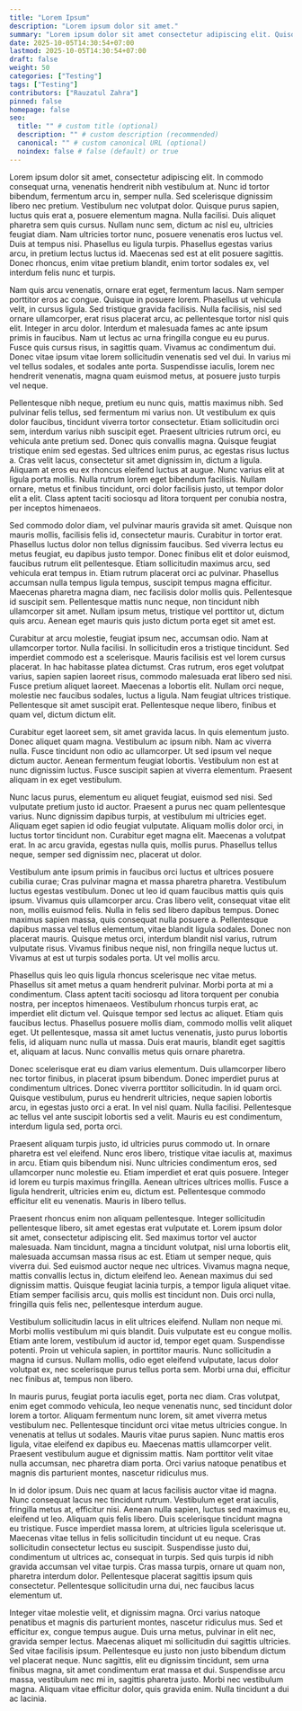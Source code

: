 ```yaml
---
title: "Lorem Ipsum"
description: "Lorem ipsum dolor sit amet."
summary: "Lorem ipsum dolor sit amet consectetur adipiscing elit. Quisque faucibus ex sapien vitae pellentesque sem placerat. In id cursus mi pretium tellus duis convallis. Tempus leo eu aenean sed diam urna tempor. Pulvinar vivamus fringilla lacus nec metus bibendum egestas. Iaculis massa nisl malesuada lacinia integer nunc posuere. Ut hendrerit semper vel class aptent taciti sociosqu. Ad litora torquent per conubia nostra inceptos himenaeos."
date: 2025-10-05T14:30:54+07:00
lastmod: 2025-10-05T14:30:54+07:00
draft: false
weight: 50
categories: ["Testing"]
tags: ["Testing"]
contributors: ["Rauzatul Zahra"]
pinned: false
homepage: false
seo:
  title: "" # custom title (optional)
  description: "" # custom description (recommended)
  canonical: "" # custom canonical URL (optional)
  noindex: false # false (default) or true
---
```

Lorem ipsum dolor sit amet, consectetur adipiscing elit. In commodo consequat urna, venenatis hendrerit nibh vestibulum at. Nunc id tortor bibendum, fermentum arcu in, semper nulla. Sed scelerisque dignissim libero nec pretium. Vestibulum nec volutpat dolor. Quisque purus sapien, luctus quis erat a, posuere elementum magna. Nulla facilisi. Duis aliquet pharetra sem quis cursus. Nullam nunc sem, dictum ac nisl eu, ultricies feugiat diam. Nam ultricies tortor nunc, posuere venenatis eros luctus vel. Duis at tempus nisi. Phasellus eu ligula turpis. Phasellus egestas varius arcu, in pretium lectus luctus id. Maecenas sed est at elit posuere sagittis. Donec rhoncus, enim vitae pretium blandit, enim tortor sodales ex, vel interdum felis nunc et turpis.

Nam quis arcu venenatis, ornare erat eget, fermentum lacus. Nam semper porttitor eros ac congue. Quisque in posuere lorem. Phasellus ut vehicula velit, in cursus ligula. Sed tristique gravida facilisis. Nulla facilisis, nisl sed ornare ullamcorper, erat risus placerat arcu, ac pellentesque tortor nisl quis elit. Integer in arcu dolor. Interdum et malesuada fames ac ante ipsum primis in faucibus. Nam ut lectus ac urna fringilla congue eu eu purus. Fusce quis cursus risus, in sagittis quam. Vivamus ac condimentum dui. Donec vitae ipsum vitae lorem sollicitudin venenatis sed vel dui. In varius mi vel tellus sodales, et sodales ante porta. Suspendisse iaculis, lorem nec hendrerit venenatis, magna quam euismod metus, at posuere justo turpis vel neque.

Pellentesque nibh neque, pretium eu nunc quis, mattis maximus nibh. Sed pulvinar felis tellus, sed fermentum mi varius non. Ut vestibulum ex quis dolor faucibus, tincidunt viverra tortor consectetur. Etiam sollicitudin orci sem, interdum varius nibh suscipit eget. Praesent ultricies rutrum orci, eu vehicula ante pretium sed. Donec quis convallis magna. Quisque feugiat tristique enim sed egestas. Sed ultrices enim purus, ac egestas risus luctus a. Cras velit lacus, consectetur sit amet dignissim in, dictum a ligula. Aliquam at eros eu ex rhoncus eleifend luctus at augue. Nunc varius elit at ligula porta mollis. Nulla rutrum lorem eget bibendum facilisis. Nullam ornare, metus et finibus tincidunt, orci dolor facilisis justo, ut tempor dolor elit a elit. Class aptent taciti sociosqu ad litora torquent per conubia nostra, per inceptos himenaeos.

Sed commodo dolor diam, vel pulvinar mauris gravida sit amet. Quisque non mauris mollis, facilisis felis id, consectetur mauris. Curabitur in tortor erat. Phasellus luctus dolor non tellus dignissim faucibus. Sed viverra lectus eu metus feugiat, eu dapibus justo tempor. Donec finibus elit et dolor euismod, faucibus rutrum elit pellentesque. Etiam sollicitudin maximus arcu, sed vehicula erat tempus in. Etiam rutrum placerat orci ac pulvinar. Phasellus accumsan nulla tempus ligula tempus, suscipit tempus magna efficitur. Maecenas pharetra magna diam, nec facilisis dolor mollis quis. Pellentesque id suscipit sem. Pellentesque mattis nunc neque, non tincidunt nibh ullamcorper sit amet. Nullam ipsum metus, tristique vel porttitor ut, dictum quis arcu. Aenean eget mauris quis justo dictum porta eget sit amet est.

Curabitur at arcu molestie, feugiat ipsum nec, accumsan odio. Nam at ullamcorper tortor. Nulla facilisi. In sollicitudin eros a tristique tincidunt. Sed imperdiet commodo est a scelerisque. Mauris facilisis est vel lorem cursus placerat. In hac habitasse platea dictumst. Cras rutrum, eros eget volutpat varius, sapien sapien laoreet risus, commodo malesuada erat libero sed nisi. Fusce pretium aliquet laoreet. Maecenas a lobortis elit. Nullam orci neque, molestie nec faucibus sodales, luctus a ligula. Nam feugiat ultrices tristique. Pellentesque sit amet suscipit erat. Pellentesque neque libero, finibus et quam vel, dictum dictum elit.

Curabitur eget laoreet sem, sit amet gravida lacus. In quis elementum justo. Donec aliquet quam magna. Vestibulum ac ipsum nibh. Nam ac viverra nulla. Fusce tincidunt non odio ac ullamcorper. Ut sed ipsum vel neque dictum auctor. Aenean fermentum feugiat lobortis. Vestibulum non est at nunc dignissim luctus. Fusce suscipit sapien at viverra elementum. Praesent aliquam in ex eget vestibulum.

Nunc lacus purus, elementum eu aliquet feugiat, euismod sed nisi. Sed vulputate pretium justo id auctor. Praesent a purus nec quam pellentesque varius. Nunc dignissim dapibus turpis, at vestibulum mi ultricies eget. Aliquam eget sapien id odio feugiat vulputate. Aliquam mollis dolor orci, in luctus tortor tincidunt non. Curabitur eget magna elit. Maecenas a volutpat erat. In ac arcu gravida, egestas nulla quis, mollis purus. Phasellus tellus neque, semper sed dignissim nec, placerat ut dolor.

Vestibulum ante ipsum primis in faucibus orci luctus et ultrices posuere cubilia curae; Cras pulvinar magna et massa pharetra pharetra. Vestibulum luctus egestas vestibulum. Donec ut leo id quam faucibus mattis quis quis ipsum. Vivamus quis ullamcorper arcu. Cras libero velit, consequat vitae elit non, mollis euismod felis. Nulla in felis sed libero dapibus tempus. Donec maximus sapien massa, quis consequat nulla posuere a. Pellentesque dapibus massa vel tellus elementum, vitae blandit ligula sodales. Donec non placerat mauris. Quisque metus orci, interdum blandit nisl varius, rutrum vulputate risus. Vivamus finibus neque nisl, non fringilla neque luctus ut. Vivamus at est ut turpis sodales porta. Ut vel mollis arcu.

Phasellus quis leo quis ligula rhoncus scelerisque nec vitae metus. Phasellus sit amet metus a quam hendrerit pulvinar. Morbi porta at mi a condimentum. Class aptent taciti sociosqu ad litora torquent per conubia nostra, per inceptos himenaeos. Vestibulum rhoncus turpis erat, ac imperdiet elit dictum vel. Quisque tempor sed lectus ac aliquet. Etiam quis faucibus lectus. Phasellus posuere mollis diam, commodo mollis velit aliquet eget. Ut pellentesque, massa sit amet luctus venenatis, justo purus lobortis felis, id aliquam nunc nulla ut massa. Duis erat mauris, blandit eget sagittis et, aliquam at lacus. Nunc convallis metus quis ornare pharetra.

Donec scelerisque erat eu diam varius elementum. Duis ullamcorper libero nec tortor finibus, in placerat ipsum bibendum. Donec imperdiet purus at condimentum ultrices. Donec viverra porttitor sollicitudin. In id quam orci. Quisque vestibulum, purus eu hendrerit ultricies, neque sapien lobortis arcu, in egestas justo orci a erat. In vel nisl quam. Nulla facilisi. Pellentesque ac tellus vel ante suscipit lobortis sed a velit. Mauris eu est condimentum, interdum ligula sed, porta orci.

Praesent aliquam turpis justo, id ultricies purus commodo ut. In ornare pharetra est vel eleifend. Nunc eros libero, tristique vitae iaculis at, maximus in arcu. Etiam quis bibendum nisi. Nunc ultricies condimentum eros, sed ullamcorper nunc molestie eu. Etiam imperdiet et erat quis posuere. Integer id lorem eu turpis maximus fringilla. Aenean ultrices ultrices mollis. Fusce a ligula hendrerit, ultricies enim eu, dictum est. Pellentesque commodo efficitur elit eu venenatis. Mauris in libero tellus.

Praesent rhoncus enim non aliquam pellentesque. Integer sollicitudin pellentesque libero, sit amet egestas erat vulputate et. Lorem ipsum dolor sit amet, consectetur adipiscing elit. Sed maximus tortor vel auctor malesuada. Nam tincidunt, magna a tincidunt volutpat, nisl urna lobortis elit, malesuada accumsan massa risus ac est. Etiam ut semper neque, quis viverra dui. Sed euismod auctor neque nec ultrices. Vivamus magna neque, mattis convallis lectus in, dictum eleifend leo. Aenean maximus dui sed dignissim mattis. Quisque feugiat lacinia turpis, a tempor ligula aliquet vitae. Etiam semper facilisis arcu, quis mollis est tincidunt non. Duis orci nulla, fringilla quis felis nec, pellentesque interdum augue.

Vestibulum sollicitudin lacus in elit ultrices eleifend. Nullam non neque mi. Morbi mollis vestibulum mi quis blandit. Duis vulputate est eu congue mollis. Etiam ante lorem, vestibulum id auctor id, tempor eget quam. Suspendisse potenti. Proin ut vehicula sapien, in porttitor mauris. Nunc sollicitudin a magna id cursus. Nullam mollis, odio eget eleifend vulputate, lacus dolor volutpat ex, nec scelerisque purus tellus porta sem. Morbi urna dui, efficitur nec finibus at, tempus non libero.

In mauris purus, feugiat porta iaculis eget, porta nec diam. Cras volutpat, enim eget commodo vehicula, leo neque venenatis nunc, sed tincidunt dolor lorem a tortor. Aliquam fermentum nunc lorem, sit amet viverra metus vestibulum nec. Pellentesque tincidunt orci vitae metus ultricies congue. In venenatis at tellus ut sodales. Mauris vitae purus sapien. Nunc mattis eros ligula, vitae eleifend ex dapibus eu. Maecenas mattis ullamcorper velit. Praesent vestibulum augue et dignissim mattis. Nam porttitor velit vitae nulla accumsan, nec pharetra diam porta. Orci varius natoque penatibus et magnis dis parturient montes, nascetur ridiculus mus.

In id dolor ipsum. Duis nec quam at lacus facilisis auctor vitae id magna. Nunc consequat lacus nec tincidunt rutrum. Vestibulum eget erat iaculis, fringilla metus at, efficitur nisi. Aenean nulla sapien, luctus sed maximus eu, eleifend ut leo. Aliquam quis felis libero. Duis scelerisque tincidunt magna eu tristique. Fusce imperdiet massa lorem, at ultricies ligula scelerisque ut. Maecenas vitae tellus in felis sollicitudin tincidunt ut eu neque. Cras sollicitudin consectetur lectus eu suscipit. Suspendisse justo dui, condimentum ut ultrices ac, consequat in turpis. Sed quis turpis id nibh gravida accumsan vel vitae turpis. Cras massa turpis, ornare ut quam non, pharetra interdum dolor. Pellentesque placerat sagittis ipsum quis consectetur. Pellentesque sollicitudin urna dui, nec faucibus lacus elementum ut.

Integer vitae molestie velit, et dignissim magna. Orci varius natoque penatibus et magnis dis parturient montes, nascetur ridiculus mus. Sed et efficitur ex, congue tempus augue. Duis urna metus, pulvinar in elit nec, gravida semper lectus. Maecenas aliquet mi sollicitudin dui sagittis ultricies. Sed vitae facilisis ipsum. Pellentesque eu justo non justo bibendum dictum vel placerat neque. Nunc sagittis, elit eu dignissim tincidunt, sem urna finibus magna, sit amet condimentum erat massa et dui. Suspendisse arcu massa, vestibulum nec mi in, sagittis pharetra justo. Morbi nec vestibulum magna. Aliquam vitae efficitur dolor, quis gravida enim. Nulla tincidunt a dui ac lacinia.
